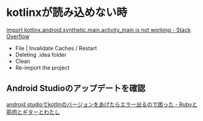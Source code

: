 # kotlinxが読み込めない時

[import kotlinx.android.synthetic.main.activity_main is not working - Stack Overflow](https://stackoverflow.com/questions/52271521/import-kotlinx-android-synthetic-main-activity-main-is-not-working)


* File | Invalidate Caches / Restart
* Deleting .idea folder
* Clean
* Re-import the project

## Android Studioのアップデートを確認

[android studioでkotlinのバージョンをあげたらエラー出るので困った - Rubyと筋肉とギターとわたし](http://smot93516.hatenablog.jp/entry/2018/04/02/143327)